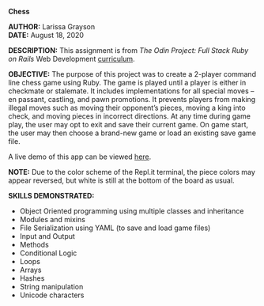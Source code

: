 **Chess**

**AUTHOR:**  Larissa Grayson  
**DATE:**  August 18, 2020

**DESCRIPTION:** This assignment is from *The Odin Project: Full Stack Ruby on Rails* Web Development [curriculum](https://theodinproject.com/courses/ruby-programming/lessons/ruby-final-project).

**OBJECTIVE:** The purpose of this project was to create a 2-player command line chess game using Ruby.   The game is played until a player is either in checkmate or stalemate.  It includes implementations for all special moves – en passant, castling, and pawn promotions.  It prevents players from making illegal moves such as moving their opponent’s pieces, moving a king into check, and moving pieces in incorrect directions.   At any time during game play, the user may opt to exit and save their current game.  On game start, the user may then choose a brand-new game or load an existing save game file.

A live demo of this app can be viewed [here](https://repl.it/@lgrayson/chess).

**NOTE:** Due to the color scheme of the Repl.it terminal, the piece colors may appear reversed, but white is still at the bottom of the board as usual.

**SKILLS DEMONSTRATED:**
* Object Oriented programming using multiple classes and inheritance
*	Modules and mixins
*	File Serialization using YAML (to save and load game files)
*	Input and Output
*	Methods
*	Conditional Logic
*	Loops
*	Arrays
*	Hashes
*	String manipulation
*	Unicode characters
